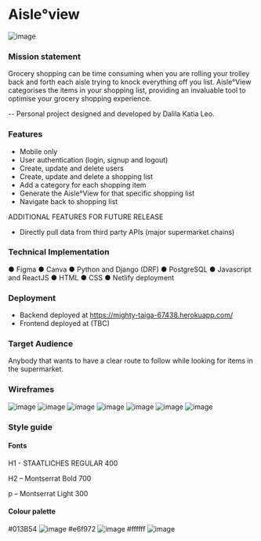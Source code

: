 # Aisle°view

![image](https://user-images.githubusercontent.com/79177865/145803158-a964a307-7e18-4775-95f1-014eff9b4c05.png)


### Mission statement

Grocery shopping can be time consuming when you are rolling your trolley back and forth each aisle trying to knock everything off you list.
Aisle°View categorises the items in your shopping list, providing an invaluable tool to optimise your grocery shopping experience.

-- Personal project designed and developed by Dalila Katia Leo.

### Features

- Mobile only
- User authentication (login, signup and logout)
- Create, update and delete users
- Create, update and delete a shopping list
- Add a category for each shopping item
- Generate the Aisle°View for that specific shopping list
- Navigate back to shopping list

ADDITIONAL FEATURES FOR FUTURE RELEASE
- Directly pull data from third party APIs (major supermarket chains)

### Technical Implementation

●	Figma
●	Canva
●	Python and Django (DRF)
●	PostgreSQL
●	Javascript and ReactJS
●	HTML
●	CSS
●	Netlify deployment

### Deployment
- Backend deployed at https://mighty-taiga-67438.herokuapp.com/
- Frontend deployed at (TBC)

### Target Audience
Anybody that wants to have a clear route to follow while looking for items in the supermarket.

### Wireframes

![image](https://user-images.githubusercontent.com/79177865/145802429-c749ba70-4abe-4c5c-bb72-86385d0fc517.png)
![image](https://user-images.githubusercontent.com/79177865/145802468-da73ea51-d72d-4355-a0ce-d77534135725.png)
![image](https://user-images.githubusercontent.com/79177865/145802481-1ed9b591-bc27-40a4-b104-8dbe9fb282d3.png)
![image](https://user-images.githubusercontent.com/79177865/145802490-56db20ca-2faf-476a-a01a-5b5b8cfd9607.png)
![image](https://user-images.githubusercontent.com/79177865/145990264-cfe70bc7-dc2e-49cc-acd2-4fe247877215.png)
![image](https://user-images.githubusercontent.com/79177865/145990276-c1e59bd6-d385-4e17-8ddb-5fcf282d0a92.png)
![image](https://user-images.githubusercontent.com/79177865/145990311-932cc331-b892-4fa5-b353-e6d05d292335.png)


### Style guide

#### Fonts

H1 - STAATLICHES REGULAR 400

H2 – Montserrat Bold 700

p – Montserrat Light 300

#### Colour palette

#013B54 ![image](https://user-images.githubusercontent.com/79177865/145803419-752f34b6-bc39-4321-9ffc-88d67e9d1f9c.png)
#e6f972 ![image](https://user-images.githubusercontent.com/79177865/145803434-9e1aa41d-aee0-4189-bb72-e8ba65cbcdff.png)
#ffffff ![image](https://user-images.githubusercontent.com/79177865/145803450-0892ffd9-a469-4cec-9f7a-34e3a0376c8e.png)





